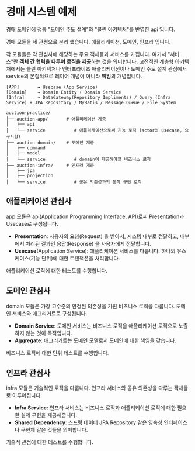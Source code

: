 # 경매 시스템 예제

경매 도메인에 정통 "도메인 주도 설계"와 "클린 아키텍처"를 반영한 api 입니다.

경매 모듈을 세 관점으로 분리 했습니다. 애플리케이션, 도메인, 인프라 입니다.

각 모듈들은 각 관심사에 해당하는 주요 객체들과 서비스를 가집니다. 여기서 "서비스"란 **객체 간 협력을 다루어 로직을 제공**하는 것을 의미합니다. 고전적인 계층형 아키텍처에서든 클린 아키텍처나 엔터프라이즈 애플리케이션이나 도메인 주도 설계 관점에서 service의 본질적으로 레이어 개념이 아니라 **책임**의 개념입니다.

```
[APP]       → Usecase (App Service)
[Domain]    → Domain Entity + Domain Service
[Infra]     → DataGateway(Repository Impliments) / Query (Infra Service) + JPA Repository / MyBatis / Message Queue / File System

auction-practice/
├── auction-app/       # 애플리케이션 계층
│   ├── api
│   └── service           # 애플리케이션으로써 기능 로직 (actor의 usecase, 요구사항)
├── auction-domain/    # 도메인 계층
│   ├── command
│   ├── model
│   └── service           # domain이 제공해야할 비즈니스 로직
├── auction-infra/     # 인프라 계층
│   ├── jpa
│   ├── projection
│   └── service           # 공유 의존성과의 동작 구현 로직
```

## 애플리케이션 관심사

app 모듈은 api(Application Programming Interface, API)로써 Presentation과 Usecase로 구성됩니다.

- **Presentation**: 사용자의 요청(Request) 을 받아서, 시스템 내부로 전달하고, 내부에서 처리된 결과인 응답(Response) 을 사용자에게 전달합니다.
- **Usecase**(Application Service): 애플리케이션 서비스를 다룹니다. 하나의 유스케이스(기능 단위)에 대한 트랜잭션을 처리합니다.

애플리케이션 로직에 대한 테스트를 수행합니다.

## 도메인 관심사

domain 모듈은 가장 고수준의 안정된 의존성을 가진 비즈니스 로직을 다룹니다. 도메인 서비스와 애그리거트로 구성됩니다.

- **Domain Service**: 도메인 서비스는 비즈니스 로직을 애플리케이션 로직으로 노출하지 않는 것이 목적입니다.
- **Aggregate**: 애그리거트는 도메인 모델로서 도메인에 대한 책임을 갖습니다.

비즈니스 로직에 대한 단위 테스트를 수행합니다.

## 인프라 관심사

infra 모듈은 기술적인 로직을 다룹니다. 인프라 서비스와 공유 의존성을 다루는 객체들로 이루어집니다.

- **Infra Service**: 인프라 서비스는 비즈니스 로직과 애플리케이션 로직에 대한 필요한 실제 구현을 제공해줍니다.
- **Shared Dependency**: 스프링 데이터 JPA Repository 같은 영속성 인터페이스나 구현체 같은 것들을 의미합니다.

기술적 관점에 대한 테스트를 수행합니다.
